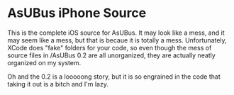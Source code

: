 AsUBus iPhone Source
========

This is the complete iOS source for AsUBus. It may look like 
a mess, and it may seem like a mess, but that is becaue it is
totally a mess. Unfortunately, XCode does "fake" folders for 
your code, so even though the mess of source files in /AsUBus 0.2
are all unorganized, they are actually neatly organized on my system.

Oh and the 0.2 is a looooong story, but it is so engrained in the 
code that taking it out is a bitch and I'm lazy.

